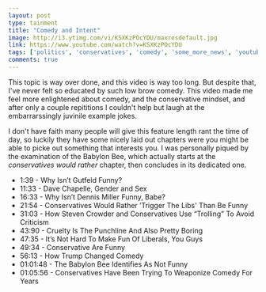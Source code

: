 ```yaml
---
layout: post
type: tainment
title: "Comedy and Intent"
image: http://i3.ytimg.com/vi/KSXKzPOcYDU/maxresdefault.jpg
link: https://www.youtube.com/watch?v=KSXKzPOcYDU
tags: ['politics', 'conservatives', 'comedy', 'some_more_news', 'youtube', 'show', 'recommended']
comments: true
---
```

This topic is way over done, and this video is way too long.  But despite that, I've never felt so educated by such low brow comedy.  This video made me feel more enlightened about comedy, and the conservative mindset, and after only a couple repititions I couldn't help but laugh at the embarrarssingly juvinile example jokes.

I don't have faith many people will give this feature length rant the time of day, so luckily they have some nicely laid out chapters were you might be able to picke out something that interests you.  I was personally piqued by the examination of the Babylon Bee, which actually starts at the *conservatives would rather* chapter, then concludes in its dedicated one.

- 1:39 - Why Isn’t Gutfeld Funny?
- 11:33 - Dave Chapelle, Gender and Sex
- 16:33 - Why Isn’t Dennis Miller Funny, Babe?
- 21:54 - Conservatives Would Rather ’Trigger The Libs' Than Be Funny
- 31:03 - How Steven Crowder and Conservatives Use “Trolling” To Avoid Criticism
- 43:90 - Cruelty Is The Punchline And Also Pretty Boring
- 47:35 - It’s Not Hard To Make Fun Of Liberals, You Guys
- 49:34 - Conservative Are Funny
- 56:13 - How Trump Changed Comedy
- 01:01:48 - The Babylon Bee Identifies As Not Funny
- 01:05:56 - Conservatives Have Been Trying To Weaponize Comedy For Years
